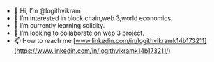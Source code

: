 - 👋 Hi, I’m @logithvikram 
- 👀 I’m interested in block chain,web 3,world economics. 
- 🌱 I’m currently learning solidity.
- 💞️ I’m looking to collaborate on web 3 project.
- 📫 How to reach me [www.linkedin.com/in/logithvikramk14b173211](https://www.linkedin.com/in/logithvikramk14b173211/)




<!---
logithvikram/logithvikram is a ✨ special ✨ repository because its `README.md` (this file) appears on your GitHub profile.
You can click the Preview link to take a look at your changes.
--->
